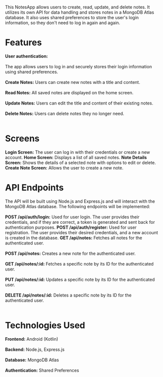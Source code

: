 This NotesApp allows users to create, read, update, and delete notes. It utilizes its own API for data handling and stores notes in a MongoDB Atlas database. It also uses shared preferences to store the user's login information, so they don't need to log in again and again.

<h1>Features</h1>
<b>User authentication:</b> <br></br>The app allows users to log in and securely stores their login information using shared preferences.<br></br>
<b>Create Notes:</b> Users can create new notes with a title and content.<br></br>
<b>Read Notes:</b> All saved notes are displayed on the home screen.<br></br>
<b>Update Notes:</b> Users can edit the title and content of their existing notes.<br></br>
<b>Delete Notes:</b> Users can delete notes they no longer need.<br></br>
<h1>Screens</h1>
<b>Login Screen:</b> The user can log in with their credentials or create a new account.
<b>Home Screen:</b> Displays a list of all saved notes.
<b>Note Details Screen:</b> Shows the details of a selected note with options to edit or delete.
<b>Create Note Screen:</b> Allows the user to create a new note.
<h1>API Endpoints</h1>
The API will be built using Node.js and Express.js and will interact with the MongoDB Atlas database. The following endpoints will be implemented:
<br></br>
<b>POST /api/auth/login:</b> Used for user login. The user provides their credentials, and if they are correct, a token is generated and sent back for authentication purposes.
<b>POST /api/auth/register:</b> Used for user registration. The user provides their desired credentials, and a new account is created in the database.
<b>GET /api/notes:</b> Fetches all notes for the authenticated user.<br></br>
<b>POST /api/notes:</b> Creates a new note for the authenticated user.<br></br>
<b>GET /api/notes/:id:</b> Fetches a specific note by its ID for the authenticated user.<br></br>
<b>PUT /api/notes/:id:</b> Updates a specific note by its ID for the authenticated user.<br></br>
<b>DELETE /api/notes/:id:</b> Deletes a specific note by its ID for the authenticated user.<br></br>
<h1>Technologies Used</h1>
<b>Frontend:</b> Android (Kotlin)<br></br>
<b>Backend:</b> Node.js, Express.js<br></br>
<b>Database:</b> MongoDB Atlas<br></br>
<b>Authentication:</b> Shared Preferences<br></br>

